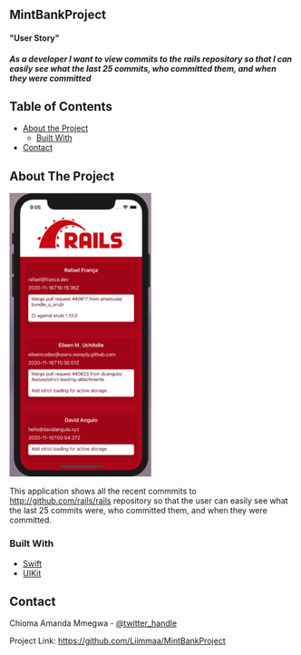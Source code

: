 ## MintBankProject
#### "User Story"
##### As a developer I want to view commits to the rails repository so that I can easily see what the last 25 commits, who committed them, and when they were committed

<!-- TABLE OF CONTENTS -->
## Table of Contents

* [About the Project](#about-the-project)
  * [Built With](#built-with)
* [Contact](#contact)



<!-- ABOUT THE PROJECT -->
## About The Project

<img width="250" height="500" src="https://raw.githubusercontent.com/Liimmaa/MintBankProject/main/MintProjectScreenshot.png" alt="">
 

This application shows all the recent commmits to http://github.com/rails/rails repository so that the user can easily see what the last 25 commits were, who committed them, and when they were committed.

### Built With

* [Swift]()
* [UIKit]()

<!-- CONTACT -->
## Contact

Chioma Amanda Mmegwa - [@twitter_handle](https://twitter.com/AmandaMmegwa/)

Project Link: https://github.com/Liimmaa/MintBankProject
